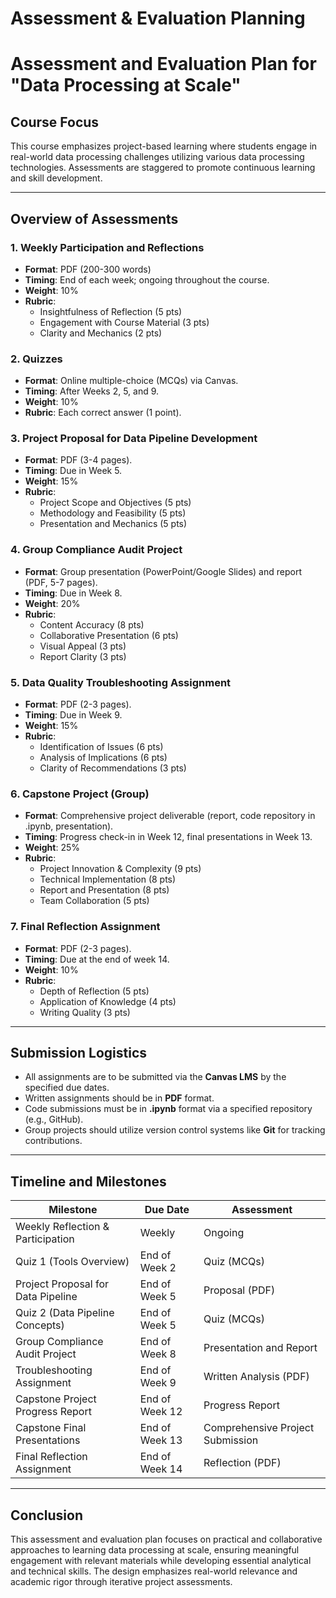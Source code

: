 Assessment & Evaluation Planning
================================

# Assessment and Evaluation Plan for "Data Processing at Scale"

## Course Focus
This course emphasizes project-based learning where students engage in real-world data processing challenges utilizing various data processing technologies. Assessments are staggered to promote continuous learning and skill development.

---

## Overview of Assessments

### 1. Weekly Participation and Reflections
- **Format**: PDF (200-300 words)
- **Timing**: End of each week; ongoing throughout the course.
- **Weight**: 10%
- **Rubric**:
  - Insightfulness of Reflection (5 pts)
  - Engagement with Course Material (3 pts)
  - Clarity and Mechanics (2 pts)

### 2. Quizzes
- **Format**: Online multiple-choice (MCQs) via Canvas.
- **Timing**: After Weeks 2, 5, and 9.
- **Weight**: 10%
- **Rubric**: Each correct answer (1 point).

### 3. Project Proposal for Data Pipeline Development
- **Format**: PDF (3-4 pages).
- **Timing**: Due in Week 5.
- **Weight**: 15%
- **Rubric**:
  - Project Scope and Objectives (5 pts)
  - Methodology and Feasibility (5 pts)
  - Presentation and Mechanics (5 pts)

### 4. Group Compliance Audit Project
- **Format**: Group presentation (PowerPoint/Google Slides) and report (PDF, 5-7 pages).
- **Timing**: Due in Week 8.
- **Weight**: 20%
- **Rubric**:
  - Content Accuracy (8 pts)
  - Collaborative Presentation (6 pts)
  - Visual Appeal (3 pts)
  - Report Clarity (3 pts)

### 5. Data Quality Troubleshooting Assignment
- **Format**: PDF (2-3 pages).
- **Timing**: Due in Week 9.
- **Weight**: 15%
- **Rubric**:
  - Identification of Issues (6 pts)
  - Analysis of Implications (6 pts)
  - Clarity of Recommendations (3 pts)

### 6. Capstone Project (Group)
- **Format**: Comprehensive project deliverable (report, code repository in .ipynb, presentation).
- **Timing**: Progress check-in in Week 12, final presentations in Week 13.
- **Weight**: 25%
- **Rubric**:
  - Project Innovation & Complexity (9 pts)
  - Technical Implementation (8 pts)
  - Report and Presentation (8 pts)
  - Team Collaboration (5 pts)

### 7. Final Reflection Assignment
- **Format**: PDF (2-3 pages).
- **Timing**: Due at the end of week 14.
- **Weight**: 10%
- **Rubric**:
  - Depth of Reflection (5 pts)
  - Application of Knowledge (4 pts)
  - Writing Quality (3 pts)

---

## Submission Logistics

- All assignments are to be submitted via the **Canvas LMS** by the specified due dates.
- Written assignments should be in **PDF** format.
- Code submissions must be in **.ipynb** format via a specified repository (e.g., GitHub).
- Group projects should utilize version control systems like **Git** for tracking contributions.

---

## Timeline and Milestones

| Milestone                                | Due Date          | Assessment                           |
|------------------------------------------|-------------------|--------------------------------------|
| Weekly Reflection & Participation        | Weekly            | Ongoing                              |
| Quiz 1 (Tools Overview)                 | End of Week 2     | Quiz (MCQs)                          |
| Project Proposal for Data Pipeline       | End of Week 5     | Proposal (PDF)                       |
| Quiz 2 (Data Pipeline Concepts)          | End of Week 5     | Quiz (MCQs)                          |
| Group Compliance Audit Project           | End of Week 8     | Presentation and Report              |
| Troubleshooting Assignment               | End of Week 9     | Written Analysis (PDF)               |
| Capstone Project Progress Report         | End of Week 12    | Progress Report                      |
| Capstone Final Presentations             | End of Week 13    | Comprehensive Project Submission      |
| Final Reflection Assignment              | End of Week 14    | Reflection (PDF)                     |

---

## Conclusion

This assessment and evaluation plan focuses on practical and collaborative approaches to learning data processing at scale, ensuring meaningful engagement with relevant materials while developing essential analytical and technical skills. The design emphasizes real-world relevance and academic rigor through iterative project assessments.
